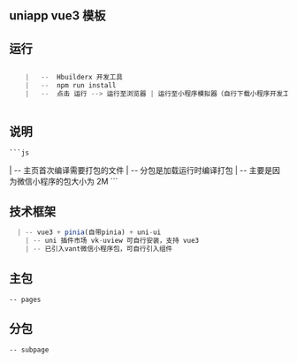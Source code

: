 ## uniapp vue3 模板

## 运行
```js

	|	--	Hbuilderx 开发工具
	|	--	npm run install
	|	--	点击 运行 --> 运行至浏览器 | 运行至小程序模拟器（自行下载小程序开发工具）
	
```

## 说明
	```js
  | -- 主页首次编译需要打包的文件
	| -- 分包是加载运行时编译打包
	| -- 主要是因为微信小程序的包大小为 2M
	```
## 技术框架
```js
  | -- vue3 + pinia(自带pinia) + uni-ui
	| -- uni 插件市场 vk-uview 可自行安装，支持 vue3
	| -- 已引入vant微信小程序包，可自行引入组件
```
## 主包
	
	-- pages
	
## 分包

	-- subpage